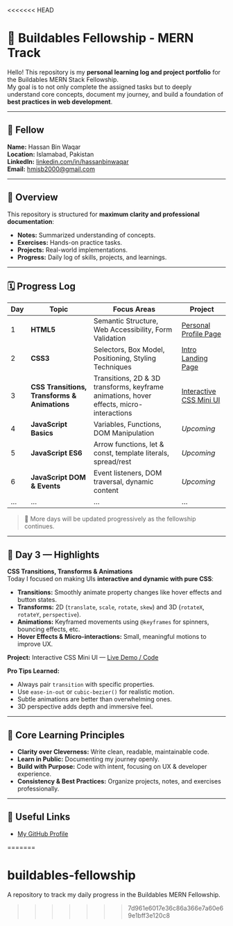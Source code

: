 <<<<<<< HEAD
# 🚀 Buildables Fellowship - MERN Track

Hello! This repository is my **personal learning log and project portfolio** for the Buildables MERN Stack Fellowship.  
My goal is to not only complete the assigned tasks but to deeply understand core concepts, document my journey, and build a foundation of **best practices in web development**.

---

## 👤 Fellow
**Name:** Hassan Bin Waqar  
**Location:** Islamabad, Pakistan  
**LinkedIn:** [linkedin.com/in/hassanbinwaqar](https://www.linkedin.com/in/hassanbinwaqar)  
**Email:** hmisb2000@gmail.com  

---

## 📌 Overview
This repository is structured for **maximum clarity and professional documentation**:

- **Notes:** Summarized understanding of concepts.  
- **Exercises:** Hands-on practice tasks.  
- **Projects:** Real-world implementations.  
- **Progress:** Daily log of skills, projects, and learnings.  

---

## 🗓 Progress Log

| Day | Topic | Focus Areas | Project |
|-----|------|-------------|---------|
| 1 | **HTML5** | Semantic Structure, Web Accessibility, Form Validation | [Personal Profile Page](./day1-html/project/) |
| 2 | **CSS3** | Selectors, Box Model, Positioning, Styling Techniques | [Intro Landing Page](./day2-css/project/) |
| 3 | **CSS Transitions, Transforms & Animations** | Transitions, 2D & 3D transforms, keyframe animations, hover effects, micro-interactions | [Interactive CSS Mini UI](./day3-css/project/) |
| 4 | **JavaScript Basics** | Variables, Functions, DOM Manipulation | _Upcoming_ |
| 5 | **JavaScript ES6** | Arrow functions, let & const, template literals, spread/rest | _Upcoming_ |
| 6 | **JavaScript DOM & Events** | Event listeners, DOM traversal, dynamic content | _Upcoming_ |
| … | … | … | … |

> 📌 More days will be updated progressively as the fellowship continues.

---

## 🌱 Day 3 — Highlights
**CSS Transitions, Transforms & Animations**  
Today I focused on making UIs **interactive and dynamic with pure CSS**:

- **Transitions:** Smoothly animate property changes like hover effects and button states.  
- **Transforms:** 2D (`translate`, `scale`, `rotate`, `skew`) and 3D (`rotateX`, `rotateY`, `perspective`).  
- **Animations:** Keyframed movements using `@keyframes` for spinners, bouncing effects, etc.  
- **Hover Effects & Micro-interactions:** Small, meaningful motions to improve UX.  

**Project:** Interactive CSS Mini UI — [Live Demo / Code](./day3-css/project/)

**Pro Tips Learned:**  
- Always pair `transition` with specific properties.  
- Use `ease-in-out` or `cubic-bezier()` for realistic motion.  
- Subtle animations are better than overwhelming ones.  
- 3D perspective adds depth and immersive feel.  

---

## 🌱 Core Learning Principles
- **Clarity over Cleverness:** Write clean, readable, maintainable code.  
- **Learn in Public:** Documenting my journey openly.  
- **Build with Purpose:** Code with intent, focusing on UX & developer experience.  
- **Consistency & Best Practices:** Organize projects, notes, and exercises professionally.  

---

## 🔗 Useful Links 
- [My GitHub Profile](https://github.com/HassanBinWaqar)  

=======
# buildables-fellowship
A repository to track my daily progress in the Buildables MERN Fellowship.
>>>>>>> 7d961e6017e36c86a366e7a60e69e1bff3e120c8
